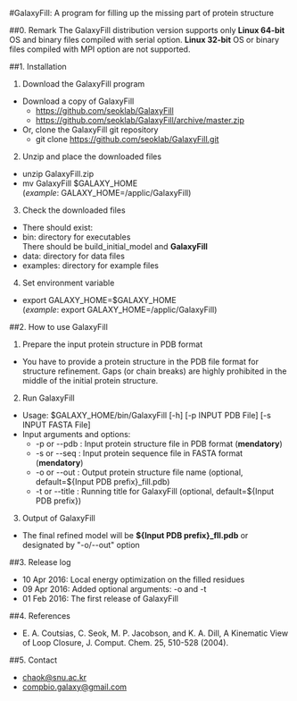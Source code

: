 #GalaxyFill: A program for filling up the missing part of protein structure

##0. Remark
The GalaxyFill distribution version supports only **Linux 64-bit** OS and binary files compiled with serial option.
**Linux 32-bit** OS or binary files compiled with MPI option are not supported.

##1. Installation
1. Download the GalaxyFill program
 * Download a copy of GalaxyFill
    * https://github.com/seoklab/GalaxyFill
    * https://github.com/seoklab/GalaxyFill/archive/master.zip
 * Or, clone the GalaxyFill git repository 
     * git clone https://github.com/seoklab/GalaxyFill.git

2. Unzip and place the downloaded files
 * unzip GalaxyFill.zip
 * mv GalaxyFill $GALAXY_HOME  
    (*example*: GALAXY_HOME=/applic/GalaxyFill)

3. Check the downloaded files
 * There should exist:
  * bin: directory for executables  
    There should be build_initial_model and **GalaxyFill**
  * data: directory for data files
  * examples: directory for example files

4. Set environment variable
 * export GALAXY_HOME=$GALAXY_HOME  
    (*example*: export GALAXY_HOME=/applic/GalaxyFill)

##2. How to use GalaxyFill
1. Prepare the input protein structure in PDB format
 * You have to provide a protein structure in the PDB file format for structure refinement.
 Gaps (or chain breaks) are highly prohibited in the middle of the initial protein structure.

2. Run GalaxyFill
 * Usage: $GALAXY_HOME/bin/GalaxyFill [-h] [-p INPUT PDB File] [-s INPUT FASTA File]
 * Input arguments and options:     
    *  -p or --pdb      : Input protein structure file in PDB format (**mendatory**)    
    *  -s or --seq      : Input protein sequence file in FASTA format (**mendatory**)    
    *  -o or --out      : Output protein structure file name (optional, default=${Input PDB prefix}_fill.pdb)
    *  -t or --title    : Running title for GalaxyFill (optional, default=${Input PDB prefix})

3. Output of GalaxyFill
 * The final refined model will be **${Input PDB prefix}_fll.pdb** or designated by "-o/--out" option

##3. Release log
* 10 Apr 2016: Local energy optimization on the filled residues
* 09 Apr 2016: Added optional arguments: -o and -t
* 01 Feb 2016: The first release of GalaxyFill

##4. References
* E. A. Coutsias, C. Seok, M. P. Jacobson, and K. A. Dill, A Kinematic View of Loop Closure, J. Comput. Chem. 25, 510-528 (2004).

##5. Contact
* chaok@snu.ac.kr
* compbio.galaxy@gmail.com

